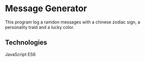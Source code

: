 # Message Generator

This program log a ramdon messages with a chinese zodiac sign, a personality traid and a lucky color.

## Technologies

JavaScript ES6
